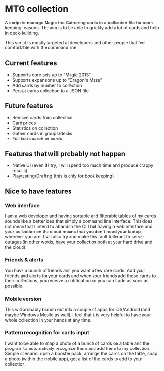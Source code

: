 # MTG collection

A script to manage Magic the Gathering cards in a collection file for book keeping reasons. The aim is to be able to quickly add a lot of cards and help in deck-building.

This script is mostly targeted at developers and other people that feel comfortable with the command line.

## Current features

* Supports core sets up to "Magic 2013"
* Supports expansions up to "Dragon's Maze"
* Add cards by number to collection
* Persist cards collection to a JSON file

## Future features

* Remove cards from collection
* Card prices
* Statistics on collection
* Gather cards in groups/decks
* Full text search on cards

## Features that will probably not happen

* Native UI (even if I try, I will spend too much time and produce crappy results)
* Playtesting/Drafting (this is only for book keeping)

## Nice to have features

### Web interface

I am a web developer and having sortable and filterable tables of my cards sounds like a better idea that simply a command line interface. This does not mean that I intend to abandon the CLI but having a web interface and your collection on the cloud means that you don't need your laptop wherever you are. I will also try and make this fault tollerant to server outages (in other words, have your collection both at your hard drive and the cloud).

### Friends & alerts

You have a bunch of friends and you want a few rare cards. Add your friends and alerts for your cards and when your friends add those cards to their collections, you receive a notification so you can trade as soon as possible.

### Mobile version

This will probably branch out into a couple of apps for iOS/Android (and maybe Windows Mobile as well). I feel that it is very helpful to have your whole collection in your hands at any time.

### Pattern recognition for cards input

I want to be able to snap a photo of a bunch of cards on a table and the program to automaticaly recognize them and add them to my collection. Simple scenario: open a booster pack, arrange the cards on the table, snap a photo (within the mobile app), get a list of the cards to add to your collection.
